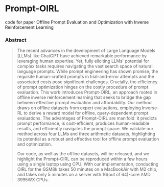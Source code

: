 # Prompt-OIRL
code for paper Offline Prompt Evaluation and Optimization with Inverse Reinforcement Learning

### Abstract 

> The recent advances in the development of Large Language Models (LLMs) like ChatGPT have achieved remarkable performance by leveraging human expertise. Yet, fully eliciting LLMs' potential for complex tasks requires navigating the vast search space of natural language prompts. While prompt engineering has shown promise, the requisite human-crafted prompts in trial-and-error attempts and the associated costs pose significant challenges. Crucially, the efficiency of prompt optimization hinges on the costly procedure of prompt evaluation. This work introduces Prompt-OIRL, an approach rooted in offline inverse reinforcement learning that seeks to bridge the gap between effective prompt evaluation and affordability. Our method draws on offline datasets from expert evaluations, employing Inverse-RL to derive a reward model for offline, query-dependent prompt evaluations. The advantages of Prompt-OIRL are manifold: it predicts prompt performance, is cost-efficient, produces human-readable results, and efficiently navigates the prompt space. We validate our method across four LLMs and three arithmetic datasets, highlighting its potential as a robust and effective tool for offline prompt evaluation and optimization. 
>
> Our code, as well as the offline datasets, will be released, and we highlight the Prompt-OIRL can be reproduced within a few hours using a single laptop using CPU. With our implementation, conducting OIRL for the GSM8k takes 50 minutes on a MacBookAir with M2 chip, and takes only 5 minutes on a server with 16(out of 64)-core AMD 3995WX CPUs.
